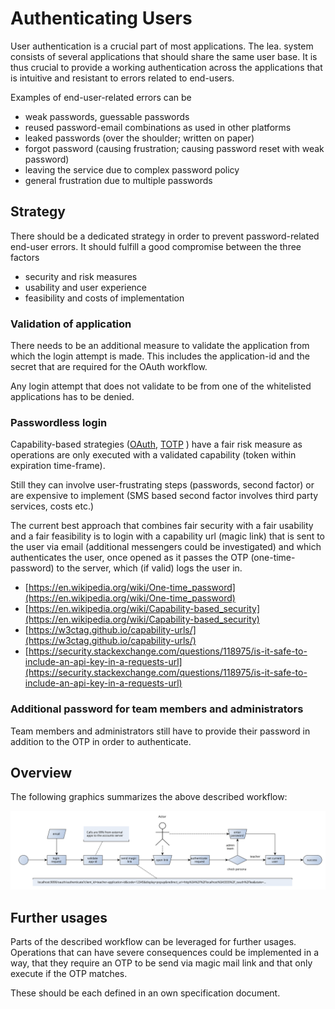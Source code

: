# Authenticating Users

User authentication is a crucial part of most applications.
The lea. system consists of several applications that should share the same user base.
It is thus crucial to provide a working authentication across the applications that is intuitive and resistant
to errors related to end-users.

Examples of end-user-related errors can be

- weak passwords, guessable passwords
- reused password-email combinations as used in other platforms
- leaked passwords (over the shoulder; written on paper)
- forgot password (causing frustration; causing password reset with weak password)
- leaving the service due to complex password policy
- general frustration due to multiple passwords

## Strategy

There should be a dedicated strategy in order to prevent password-related end-user errors.
It should fulfill a good compromise between the three factors

- security and risk measures
- usability and user experience
- feasibility and costs of implementation

### Validation of application

There needs to be an additional measure to validate the application from which the login attempt is made.
This includes the application-id and the secret that are required for the OAuth workflow.

Any login attempt that does not validate to be from one of the whitelisted applications
has to be denied.

### Passwordless login

Capability-based strategies ([OAuth](https://en.wikipedia.org/wiki/OAuth), [TOTP](https://en.wikipedia.org/wiki/Time-based_One-time_Password_algorithm)
) have a fair risk measure as operations are only executed with a validated
capability (token within expiration time-frame).

Still they can involve user-frustrating steps (passwords, second factor) or are expensive to implement (SMS based second
factor involves third party services, costs etc.)

The current best approach that combines fair security with a fair usability and a fair feasibility is to login
with a capability url (magic link) that is sent to the user via email (additional messengers could be investigated) and
which authenticates the user, once opened as it passes the OTP (one-time-password) to the server, which (if valid) logs
the user in.

- [https://en.wikipedia.org/wiki/One-time_password](https://en.wikipedia.org/wiki/One-time_password)
- [https://en.wikipedia.org/wiki/Capability-based_security](https://en.wikipedia.org/wiki/Capability-based_security)
- [https://w3ctag.github.io/capability-urls/](https://w3ctag.github.io/capability-urls/)
- [https://security.stackexchange.com/questions/118975/is-it-safe-to-include-an-api-key-in-a-requests-url](https://security.stackexchange.com/questions/118975/is-it-safe-to-include-an-api-key-in-a-requests-url)

### Additional password for team members and administrators

Team members and administrators still have to provide their password in addition to the OTP in order
to authenticate.

## Overview

The following graphics summarizes the above described workflow:

![overview authenticaiton workflow](./authentication.svg)

## Further usages

Parts of the described workflow can be leveraged for further usages.
Operations that can have severe consequences could be implemented in a way, that they require an OTP to be send
via magic mail link and that only execute if the OTP matches.

These should be each defined in an own specification document.
